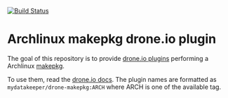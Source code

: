 [![Build Status](https://travis-ci.org/mydatakeeper/drone-makepkg.svg?branch=master)](https://travis-ci.org/mydatakeeper/drone-makepkg)

# Archlinux makepkg drone.io plugin

The goal of this repository is to provide [drone.io plugins](http://plugins.drone.io/) performing a Archlinux [makepkg](https://www.archlinux.org/pacman/makepkg.8.html).

To use them, read the [drone.io docs](https://readme.drone.io). The plugin names are formatted as  `mydatakeeper/drone-makepkg:ARCH` where ARCH is one of the available tag.
